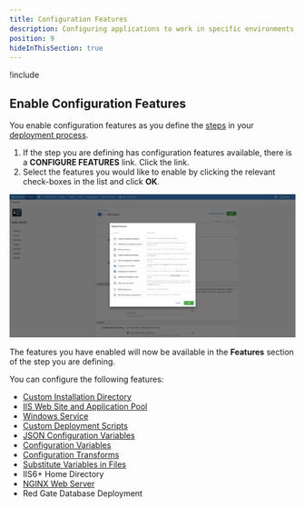 ```yaml
---
title: Configuration Features
description: Configuring applications to work in specific environments is an essential part of deploying applications with Octopus Deploy and this can include updating database connection strings and app settings.
position: 9
hideInThisSection: true
---
```


!include <configuration-features>

## Enable Configuration Features

You enable configuration features as you define the [steps](/docs/deployment-process/steps/index.md) in your [deployment process](/docs/deployment-process/index.md).

1. If the step you are defining has configuration features available, there is a **CONFIGURE FEATURES** link. Click the link.
1. Select the features you would like to enable by clicking the relevant check-boxes in the list and click **OK**.

![Configuration features screenshot](configuration-features.png)

The features you have enabled will now be available in the **Features** section of the step you are defining.

You can configure the following features:

- [Custom Installation Directory](/docs/deployment-process/configuration-features/custom-installation-directory.md)
- [IIS Web Site and Application Pool](/docs/deployment-process/configuration-features/iis-website-and-application-pool.md)
- [Windows Service](/docs/deployment-process/configuration-features/windows-services.md)
- [Custom Deployment Scripts](/docs/deployment-examples/custom-scripts/index.md)
- [JSON Configuration Variables](/docs/deployment-process/configuration-features/json-configuration-variables-feature.md)
- [Configuration Variables](/docs/deployment-process/configuration-features/xml-configuration-variables-feature.md)
- [Configuration Transforms](/docs/deployment-process/configuration-features/configuration-transforms/index.md)
- [Substitute Variables in Files](/docs/deployment-process/configuration-features/substitute-variables-in-files.md)
- IIS6+ Home Directory
- [NGINX Web Server](/docs/deployment-process/configuration-features/nginx-web-server.md)
- Red Gate Database Deployment
